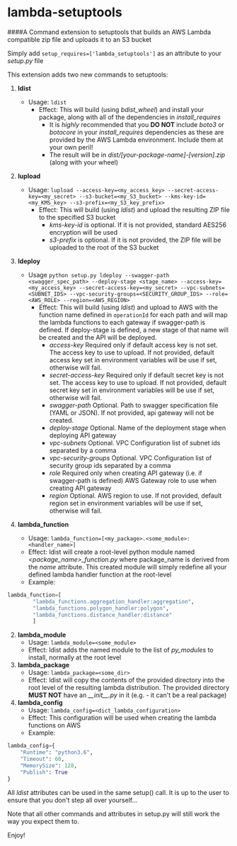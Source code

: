 # lambda-setuptools

####A Command extension to setuptools that builds an AWS Lambda compatible zip file and uploads it to an S3 bucket

Simply add `setup_requires=['lambda_setuptools']` as an attribute to your _setup.py_ file

This extension adds two new commands to setuptools:

1. **ldist**
    * Usage: `ldist`
        * Effect: This will build (using _bdist_wheel_) and install your package, along with all of the dependencies in _install_requires_
            * It is _highly_ recommended that you **DO NOT** include _boto3_ or _botocore_ in your _install_requires_ dependencies as these are provided by the AWS Lambda environment. Include them at your own peril! 
            * The result will be in _dist/[your-package-name]-[version].zip_ (along with your wheel)
2. **lupload**
    * Usage: `lupload --access-key=<my_access_key> --secret-access-key=<my_secret> --s3-bucket=<my_S3_bucket> --kms-key-id=<my_KMS_key> --s3-prefix=<my_S3_key_prefix>`
        * Effect: This will build (using _ldist_) and upload the resulting ZIP file to the specified S3 bucket
            * _kms-key-id_ is optional. If it is not provided, standard AES256 encryption will be used
            * _s3-prefix_ is optional. If it is not provided, the ZIP file will be uploaded to the root of the S3 bucket
3. **ldeploy**
    * Usage `python setup.py ldeploy --swagger-path <swagger_spec_path> --deploy-stage <stage_name> --access-key=<my_access_key> --secret-access-key=<my_secret> --vpc-subnets=<SUBNET_IDS> --vpc-security-groups=<SECURITY_GROUP_IDS> --role=<AWS_ROLE> --region=<AWS_REGION>`
        * Effect: This will build (using _ldist_) and upload to AWS with the function name defined in `operationId` for each path and will map the lambda functions to each gateway if swagger-path is defined. If deploy-stage is defined, a new stage of that name will be created and the API will be deployed.
            * *access-key*            Required only if default access key is not set. The access key to use to upload. If not provided, default access key set in environment variables will be use if set, otherwise will fail.
            * *secret-access-key*     Required only if default secret key is not set. The access key to use to upload. If not provided, default secret key set in environment variables will be use if set, otherwise will fail.
            * *swagger-path*          Optional. Path to swagger specification file (YAML or JSON). If not provided, api gateway will not be created.
            * *deploy-stage*          Optional. Name of the deployment stage when deploying API gateway
            * *vpc-subnets*           Optional. VPC Configuration list of subnet ids separated by a comma
            * *vpc-security-groups*   Optional. VPC Configuration list of security group ids separated by a comma
            * *role*                  Required only when creating API gateway (i.e. if swagger-path is defined) AWS Gateway role to use when creating API gateway
            * *region*                Optional. AWS region to use. If not provided, default region set in environment variables will be use if set, otherwise will fail.


1. **lambda_function**
    * Usage: `lambda_function=[<my_package>.<some_module>:<handler_name>]`
    * Effect: ldist will create a root-level python module named *<package_name>_function.py* where package_name is derived from the _name_ attribute. This created module will simply redefine all your defined lambda handler function at the root-level
    * Example:
```python
lambda_function=[
        "lambda_functions.aggregation_handler:aggregation",
        "lambda_functions.polygon_handler:polygon",
        "lambda_functions.distance_handler:distance"
        ]
```
2. **lambda_module**
    * Usage: `lambda_module=<some_module>`
    * Effect: ldist adds the named module to the list of _py_modules_ to install, normally at the root level
3. **lambda_package**
    * Usage: `lambda_package=<some_dir>`
    * Effect: ldist will copy the contents of the provided directory into the root level of the resulting lambda distribution. The provided directory **MUST NOT** have an *\_\_init__.py* in it (e.g. - it can't be a real package)
4. **lambda_config**
    * Usage: `lambda_config=<dict_lambda_configuration>`
    * Effect: This configuration will be used when creating the lambda functions on AWS
    * Example:
```python
lambda_config={
    "Runtime": "python3.6",
    "Timeout": 60,
    "MemorySize": 128,
    "Publish": True
}
```

All _ldist_ attributes can be used in the same setup() call. It is up to the user to ensure that you don't step all over yourself...

Note that all other commands and attributes in setup.py will still work the way you expect them to.

Enjoy!

